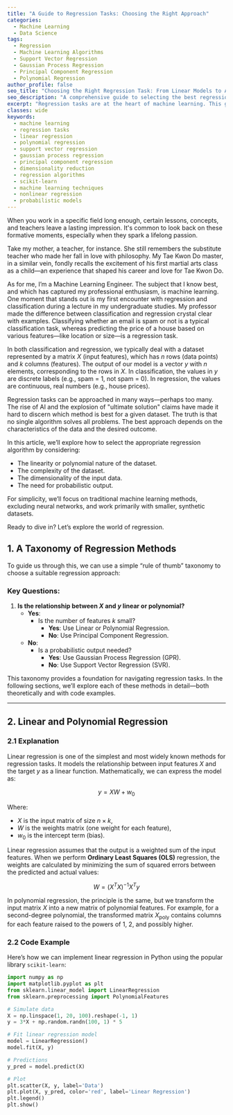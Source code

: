 ```yaml
---
title: "A Guide to Regression Tasks: Choosing the Right Approach"
categories:
  - Machine Learning
  - Data Science
tags:
  - Regression
  - Machine Learning Algorithms
  - Support Vector Regression
  - Gaussian Process Regression
  - Principal Component Regression
  - Polynomial Regression
author_profile: false
seo_title: "Choosing the Right Regression Task: From Linear Models to Advanced Techniques"
seo_description: "A comprehensive guide to selecting the best regression algorithm for your dataset, based on complexity, dimensionality, and the need for probabilistic output. Explore traditional machine learning methods with detailed explanations and code examples."
excerpt: "Regression tasks are at the heart of machine learning. This guide explores methods like Linear Regression, Principal Component Regression, Gaussian Process Regression, and Support Vector Regression, with insights on when to use each."
classes: wide
keywords:
  - machine learning
  - regression tasks
  - linear regression
  - polynomial regression
  - support vector regression
  - gaussian process regression
  - principal component regression
  - dimensionality reduction
  - regression algorithms
  - scikit-learn
  - machine learning techniques
  - nonlinear regression
  - probabilistic models
---
```


When you work in a specific field long enough, certain lessons, concepts, and teachers leave a lasting impression. It's common to look back on these formative moments, especially when they spark a lifelong passion.

Take my mother, a teacher, for instance. She still remembers the substitute teacher who made her fall in love with philosophy. My Tae Kwon Do master, in a similar vein, fondly recalls the excitement of his first martial arts class as a child—an experience that shaped his career and love for Tae Kwon Do.

As for me, I’m a Machine Learning Engineer. The subject that I know best, and which has captured my professional enthusiasm, is machine learning. One moment that stands out is my first encounter with regression and classification during a lecture in my undergraduate studies. My professor made the difference between classification and regression crystal clear with examples. Classifying whether an email is spam or not is a typical classification task, whereas predicting the price of a house based on various features—like location or size—is a regression task.

In both classification and regression, we typically deal with a dataset represented by a matrix $X$ (input features), which has $n$ rows (data points) and $k$ columns (features). The output of our model is a vector $y$ with $n$ elements, corresponding to the rows in $X$. In classification, the values in $y$ are discrete labels (e.g., spam = 1, not spam = 0). In regression, the values are continuous, real numbers (e.g., house prices).

Regression tasks can be approached in many ways—perhaps too many. The rise of AI and the explosion of "ultimate solution" claims have made it hard to discern which method is best for a given dataset. The truth is that no single algorithm solves all problems. The best approach depends on the characteristics of the data and the desired outcome.

In this article, we’ll explore how to select the appropriate regression algorithm by considering:

- The linearity or polynomial nature of the dataset.
- The complexity of the dataset.
- The dimensionality of the input data.
- The need for probabilistic output.

For simplicity, we’ll focus on traditional machine learning methods, excluding neural networks, and work primarily with smaller, synthetic datasets.

Ready to dive in? Let’s explore the world of regression.

## 1. A Taxonomy of Regression Methods

To guide us through this, we can use a simple “rule of thumb” taxonomy to choose a suitable regression approach:

### Key Questions:
1. **Is the relationship between $X$ and $y$ linear or polynomial?**
   - **Yes**:
     - Is the number of features $k$ small?
       - **Yes**: Use Linear or Polynomial Regression.
       - **No**: Use Principal Component Regression.
   - **No**:
     - Is a probabilistic output needed?
       - **Yes**: Use Gaussian Process Regression (GPR).
       - **No**: Use Support Vector Regression (SVR).

This taxonomy provides a foundation for navigating regression tasks. In the following sections, we’ll explore each of these methods in detail—both theoretically and with code examples.

---

## 2. Linear and Polynomial Regression

### 2.1 Explanation

Linear regression is one of the simplest and most widely known methods for regression tasks. It models the relationship between input features $X$ and the target $y$ as a linear function. Mathematically, we can express the model as:

$$
y = XW + w_0
$$

Where:
- $X$ is the input matrix of size $n \times k$,
- $W$ is the weights matrix (one weight for each feature),
- $w_0$ is the intercept term (bias).

Linear regression assumes that the output is a weighted sum of the input features. When we perform **Ordinary Least Squares (OLS)** regression, the weights are calculated by minimizing the sum of squared errors between the predicted and actual values:

$$
W = (X^TX)^{-1} X^T y
$$

In polynomial regression, the principle is the same, but we transform the input matrix $X$ into a new matrix of polynomial features. For example, for a second-degree polynomial, the transformed matrix $X_\text{poly}$ contains columns for each feature raised to the powers of 1, 2, and possibly higher.

### 2.2 Code Example

Here’s how we can implement linear regression in Python using the popular library `scikit-learn`:

```python
import numpy as np
import matplotlib.pyplot as plt
from sklearn.linear_model import LinearRegression
from sklearn.preprocessing import PolynomialFeatures

# Simulate data
X = np.linspace(1, 20, 100).reshape(-1, 1)
y = 3*X + np.random.randn(100, 1) * 5

# Fit linear regression model
model = LinearRegression()
model.fit(X, y)

# Predictions
y_pred = model.predict(X)

# Plot
plt.scatter(X, y, label='Data')
plt.plot(X, y_pred, color='red', label='Linear Regression')
plt.legend()
plt.show()
```
